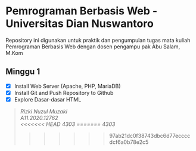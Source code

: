# Pemrograman Berbasis Web - Universitas Dian Nuswantoro

Repository ini digunakan untuk praktik dan pengumpulan tugas mata kuliah Pemrograman Berbasis Web dengan dosen pengampu pak Abu Salam, M.Kom

## Minggu 1

- [x] Install Web Server (Apache, PHP, MariaDB)
- [x] Install Git and Push Repository to Github
- [x] Explore Dasar-dasar HTML

> *Rizki Nuzul Muzaki\
A11.2020.12762\
<<<<<<< HEAD
4303
=======
4303*
>>>>>>> 97ab21dc0f38743dbc6d77eccccdcf6a0b78e2c5
